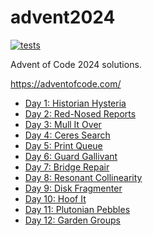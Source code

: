 # advent2024

[![tests](https://github.com/ianlewis/advent2024/actions/workflows/pre-submit.units.yml/badge.svg)](https://github.com/ianlewis/advent2024/actions/workflows/pre-submit.units.yml)

Advent of Code 2024 solutions.

https://adventofcode.com/

- [Day 1: Historian Hysteria](./day1)
- [Day 2: Red-Nosed Reports](./day2)
- [Day 3: Mull It Over](./day3)
- [Day 4: Ceres Search](./day4)
- [Day 5: Print Queue](./day5)
- [Day 6: Guard Gallivant](./day6)
- [Day 7: Bridge Repair](./day7)
- [Day 8: Resonant Collinearity](./day8)
- [Day 9: Disk Fragmenter](./day9)
- [Day 10: Hoof It](./day10)
- [Day 11: Plutonian Pebbles](./day11)
- [Day 12: Garden Groups](./day12)
